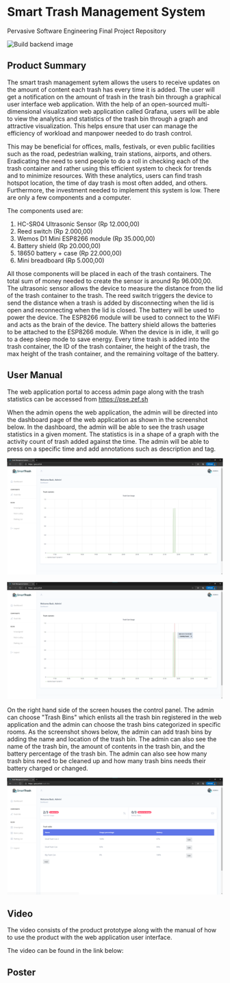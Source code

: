 # Smart Trash Management System

Pervasive Software Engineering Final Project Repository

![Build backend image](https://github.com/zefryuuko/pse-final-project/workflows/Build%20backend%20image/badge.svg?branch=main)

## Product Summary
The smart trash management sytem allows the users to receive updates on the amount of content each trash has every time it is added. The user will get a notification on the amount of trash in the trash bin through a graphical user interface web application. With the help of an open-sourced multi-dimensional visualization web application called Grafana, users will be able to view the analytics and statistics of the trash bin through a graph and attractive visualization. This helps ensure that user can manage the efficiency of workload and manpower needed to do trash control.

This may be beneficial for offices, malls, festivals, or even public facilities such as the road, pedestrian walking, train stations, airports, and others. Eradicating the need to send people to do a roll in checking each of the trash container and rather using this efficient system to check for trends and to minimize resources. With these analytics, users can find trash hotspot location, the time of day trash is most often added, and others. Furthermore, the investment needed to implement this system is low. There are only a few components and a computer.

The components used are:
1. HC-SR04 Ultrasonic Sensor (Rp 12.000,00)
2. Reed switch (Rp 2.000,00)
3. Wemos D1 Mini ESP8266 module (Rp 35.000,00)
4. Battery shield (Rp 20.000,00)
5. 18650 battery + case (Rp 22.000,00)
6. Mini breadboard (Rp 5.000,00)

All those components will be placed in each of the trash containers. The total sum of money needed to create the sensor is around Rp 96.000,00. The ultrasonic sensor allows the device to measure the distance from the lid of the trash container to the trash. The reed switch triggers the device to send the distance when a trash is added by disconnecting when the lid is open and reconnecting when the lid is closed. The battery will be used to power the device. The ESP8266 module will be used to connect to the WiFi and acts as the brain of the device. The battery shield allows the batteries to be attached to the ESP8266 module. When the device is in idle, it will go to a deep sleep mode to save energy. Every time trash is added into the trash container, the ID of the trash container, the height of the trash, the max height of the trash container, and the remaining voltage of the battery.

## User Manual
The web application portal to access admin page along with the trash statistics can be accessed from https://pse.zef.sh

When the admin opens the web application, the admin will be directed into the dashboard page of the web application as shown in the screenshot below. In the dashboard, the admin will be able to see the trash usage statistics in a given moment. The statistics is in a shape of a graph with the activity count of trash added against the time. The admin will be able to press on a specific time and add annotations such as description and tag.

![Dashboard](https://github.com/zefryuuko/pse-final-project/blob/main/assets/Screenshot%202021-01-17%20233648.png?raw=true)

![Detail Dashboard](https://github.com/zefryuuko/pse-final-project/blob/main/assets/Screenshot%202021-01-17%20233715.png?raw=true)

On the right hand side of the screen houses the control panel. The admin can choose "Trash Bins" which enlists all the trash bin registered in the web application and the admin can choose the trash bins categorized in specific rooms. As the screenshot shows below, the admin can add trash bins by adding the name and location of the trash bin. The admin can also see the name of the trash bin, the amount of contents in the trash bin, and the battery percentage of the trash bin. The admin can also see how many trash bins need to be cleaned up and how many trash bins needs their battery charged or changed.

![Trash Bin Details](https://github.com/zefryuuko/pse-final-project/blob/main/assets/Screenshot%202021-01-17%20233730.png?raw=true)

## Video
The video consists of the product prototype along with the manual of how to use the product with the web application user interface.

The video can be found in the link below: 

## Poster

